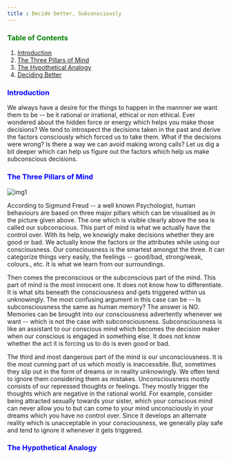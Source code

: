 ```yaml
---
title : Decide better, Subconsciously
---
```


### <font color='green'>Table of Contents</font>
1. [Introduction](#introduction)
2. [The Three Pillars of Mind](#paragraph1)
3. [The Hypothetical Analogy](#paragraph2)
4. [Deciding Better](#paragraph3)

### <font color='blue'>Introduction</font>
We always have a desire for the things to happen in the mannner we want them to be -- be it rational or irrational, ethical or non ethical. Ever wondered about the hidden force or energy which helps you make those decisions? We tend to introspect the decisions taken in the past and derive the factors consciously which forced us to take them. What if the decisions were wrong? Is there a way we can avoid making wrong calls? Let us dig a bit deeper which can help us figure out the factors which help us make subconscious decisions.

### <font color='blue'> The Three Pillars of Mind</font>

![img1](https://www.bloggersideas.com/wp-content/uploads/2020/04/image1-1.jpg)

According to Sigmund Freud -- a well known Psychologist, human behaviours are based on three major pillars which can be visualised as in the picture given above.
The one which is visible clearly above the sea is called our subconscious. This part of mind is what we actually have the control over. With its help, we knowigly make decisions whether they are good or bad. We actually know the factors or the attributes while using our consciousness. Our consciousness is the smartest amongst the three. It can categorize things very easily, the feelings -- good/bad, strong/weak, colours., etc. It is what we learn from our surroundings. 

Then comes the preconscious or the subconscious part of the mind. This part of mind is the most innocent one. It does not know how to differentiate. It is what sits beneath the consciousness and gets triggered within us unknowingly. The most confusing argument in this case can be -- Is subconsciousness the same as human memory? The answer is NO. Memories can be brought into our consciousness advertently whenever we want -- which is not the case with subconsciousness. Subconsciousness is like an assistant to our conscious mind which becomes the decision maker when our conscious is engaged in something else. It does not know whether the act it is forcing us to do is even good or bad. 

The third and most dangerous part of the mind is our unconsciousness. It is the most cunning part of us which mostly is inaccessible. But, sometimes they slip out in the form of dreams or in reality unknowingly. We often tend to ignore them considering them as mistakes. Unconsciousness mostly consists of our repressed thoughts or feelings. They mostly trigger the thoughts which are negative in the rational world. For example, consider being attracted sexually towards your sister, which your conscious mind can never allow you to but can come to your mind unconsciously in your dreams which you have no control over. Since it develops an alternate reality which is unacceptable in your consciousness, we generally play safe and tend to ignore it whenever it gets triggered. 


### <font color='blue'> The Hypothetical Analogy</font>


